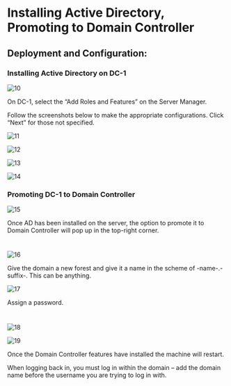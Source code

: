 # Installing Active Directory, Promoting to Domain Controller

<h2>Deployment and Configuration:</h2>

<h3>Installing Active Directory on DC-1</h3>

![10](https://github.com/melisa-er/Installing-Active-Directory-Promoting-to-Domain-Controller/assets/157723219/52353a85-c0de-4c0a-b9d3-8422e71f3c71)

On DC-1, select the “Add Roles and Features” on the Server Manager.

Follow the screenshots below to make the appropriate configurations. Click “Next” for those not specified.

![11](https://github.com/melisa-er/Installing-Active-Directory-Promoting-to-Domain-Controller/assets/157723219/2e43b8c4-2b96-4654-b3d0-0d7cc6992dad)

![12](https://github.com/melisa-er/Installing-Active-Directory-Promoting-to-Domain-Controller/assets/157723219/0d6500ce-6311-45a7-a50a-8067d3ce89f3)

![13](https://github.com/melisa-er/Installing-Active-Directory-Promoting-to-Domain-Controller/assets/157723219/339ab260-59e7-4ca1-869f-ba1bc7312320)

![14](https://github.com/melisa-er/Installing-Active-Directory-Promoting-to-Domain-Controller/assets/157723219/7ea5efc4-b22c-4232-815c-9fb8b6d23889)

<h3>Promoting DC-1 to Domain Controller</h3>

![15](https://github.com/melisa-er/Installing-Active-Directory-Promoting-to-Domain-Controller/assets/157723219/d8599537-0c8e-47ac-980e-da43bf461144)

Once AD has been installed on the server, the option to promote it to Domain Controller will pop up in the top-right corner.

#
![16](https://github.com/melisa-er/Installing-Active-Directory-Promoting-to-Domain-Controller/assets/157723219/f90458ad-1732-4ced-a189-734daeed550c)

Give the domain a new forest and give it a name in the scheme of -name-.-suffix-. This can be anything.

![17](https://github.com/melisa-er/Installing-Active-Directory-Promoting-to-Domain-Controller/assets/157723219/29e00bc4-c764-4638-9f47-aa5ba290be80)

Assign a password.

#
![18](https://github.com/melisa-er/Installing-Active-Directory-Promoting-to-Domain-Controller/assets/157723219/06d86da4-26be-4358-aa5f-03fa15db0c8b)

![19](https://github.com/melisa-er/Installing-Active-Directory-Promoting-to-Domain-Controller/assets/157723219/6756eea9-509b-4517-ba84-1ae9a2b5a1e5)

Once the Domain Controller features have installed the machine will restart.

When logging back in, you must log in within the domain – add the domain name before the username you are trying to log in with.
